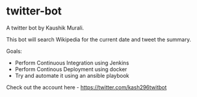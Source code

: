 # twitter-bot
  A twitter bot by Kaushik Murali.  
  
  This bot will search Wikipedia for the current date and tweet the summary.  
  
  Goals:
  - Perform Continuous Integration using Jenkins
  - Perform Continous Deployment using docker
  - Try and automate it using an ansible playbook

Check out the account here - https://twitter.com/kash296twitbot

